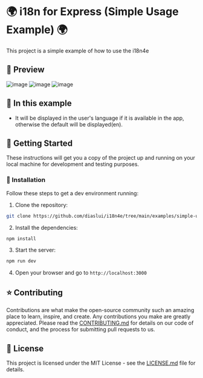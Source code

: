 # 🌍 i18n for Express (Simple Usage Example) 🌍

This project is a simple example of how to use the i18n4e

## 🎨 Preview

![image](https://github.com/diaslui/i18n4e/assets/115284250/6b111f8e-4dd8-499a-8e7d-cc1785e88a31)
![image](https://github.com/diaslui/i18n4e/assets/115284250/be72a617-4686-4267-aa61-b35ef979e54f)
![image](https://github.com/diaslui/i18n4e/assets/115284250/3254b2ab-94b2-42d0-91a9-c76938f28507)



## 👀 In this example

- It will be displayed in the user's language if it is available in the app, otherwise the default will be displayed(en).
  


## 🚀 Getting Started

These instructions will get you a copy of the project up and running on your local machine for development and testing purposes.

### 🔧 Installation

Follow these steps to get a dev environment running:

1. Clone the repository:
```bash
git clone https://github.com/diaslui/i18n4e/tree/main/examples/simple-usage
```
2. Install the dependencies:
```bash
npm install
```
3. Start the server:
```bash
npm run dev
```
4. Open your browser and go to `http://localhost:3000`



## ⭐️ Contributing

Contributions are what make the open-source community such an amazing place to learn, inspire, and create. Any contributions you make are greatly appreciated. Please read the [CONTRIBUTING.md](CONTRIBUTING.md) for details on our code of conduct, and the process for submitting pull requests to us.

## 📝 License

This project is licensed under the MIT License - see the [LICENSE.md](LICENSE.md) file for details.
